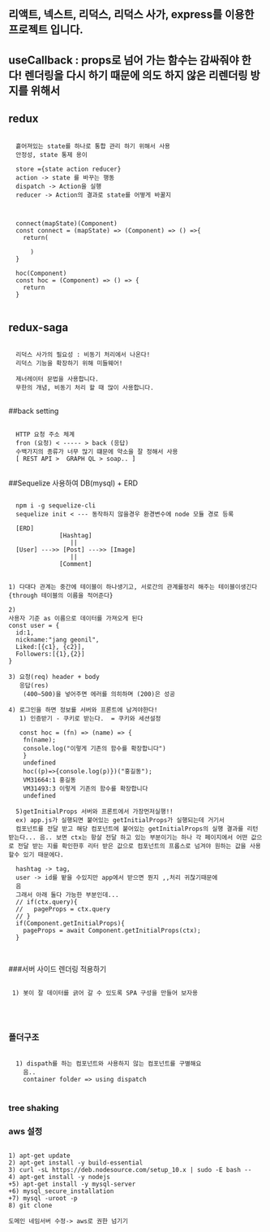 ## 리액트, 넥스트, 리덕스, 리덕스 사가, express를 이용한 프로젝트 입니다.
## useCallback : props로 넘어 가는 함수는 감싸줘야 한다! 렌더링을 다시 하기 때문에 의도 하지 않은 리렌더링 방지를 위해서
## redux
<pre>
<code>
  흩어져있는 state를 하나로 통합 관리 하기 위해서 사용
  안정성, state 통제 용이

  store ={state action reducer}
  action -> state 를 바꾸는 행동
  dispatch -> Action을 실행
  reducer -> Action의 결과로 state를 어떻게 바꿀지



  connect(mapState)(Component)
  const connect = (mapState) => (Component) => () =>{
    return(
        <Component props={mapState}/>
      )
  }

  hoc(Component)
  const hoc = (Component) => () => {
    return <Component hello="I am users"/>
  }
</code>
</pre>
## redux-saga
<pre>
<code>
  리덕스 사가의 필요성 : 비동기 처리에서 나온다!
  리덕스 기능을 확장하기 위해 미들웨어!

  제너레이터 문법을 사용합니다.
  무한의 개념, 비동기 처리 할 때 많이 사용합니다.
</code>
</pre>

##back setting
<pre>
<code>
  HTTP 요청 주소 체계
  fron (요청) < ----- > back (응답)
  수백가지의 종류가 너무 많기 떄문에 약소을 잘 정해서 사용
  [ REST API >  GRAPH QL > soap.. ]
</code>
</pre>

##Sequelize 사용하여 DB(mysql) + ERD
<pre>
<code>
  npm i -g sequelize-cli
  sequelize init < --- 동작하지 않을경우 환경변수에 node 모듈 경로 등록

  [ERD]
              [Hashtag]
                 ||
  [User] --->> [Post] --->> [Image]
                 ||
              [Comment]


1) 다대다 관계는 중간에 테이블이 하나생기고, 서로간의 관계를정리 해주는 테이블이생긴다 {through 테이블의 이름을 적어준다}

2)
사용자 기준 as 이름으로 데이터를 가져오게 된다
const user = {
  id:1,
  nickname:"jang geonil",
  Liked:[{c1}, {c2}],
  Followers:[{1},{2}]
}

3) 요청(req) header + body
   응답(res)
    (400~500)을 넣어주면 에러를 의히하며 (200)은 성공

4) 로그인을 하면 정보를 서버와 프론트에 남겨야한다!
   1) 인증받기 - 쿠키로 받는다.  = 쿠키와 세션설정

   const hoc = (fn) => (name) => {
  	fn(name);
  	console.log("이렇게 기존의 함수를 확장합니다")
    }
    undefined
    hoc((p)=>{console.log(p)})("홍길동");
    VM31664:1 홍길동
    VM31493:3 이렇게 기존의 함수를 확장합니다
    undefined

  5)getInitialProps 서버와 프론트에서 가장먼저실행!!
  ex) app.js가 실행되면 붙어있는 getInitialProps가 실행되는데 거기서
  컴포넌트를 전달 받고 해당 컴포넌트에 붙어있는 getInitialProps의 실행 결과를 리턴 받는다... 음.. 보면 ctx는 항살 전달 하고 있는 부분이기는 하나 각 페이지에서 어떤 값으로 전달 받는 지를 확인한후 리터 받은 값으로 컴포넌트의 프롭스로 넘겨야 원하는 값을 사용할수 있기 때문에다.

  hashtag -> tag,
  user -> id를 밭을 수있지만 app에서 받으면 뭔지 ,,처리 귀찮기때문에
  음
  그래서 아래 둘다 가능한 부분인데...
  // if(ctx.query){
  //   pageProps = ctx.query
  // }
  if(Component.getInitialProps){
    pageProps = await Component.getInitialProps(ctx);
  }

</code>
</pre>


###서버 사이드 렌더링 적용하기
<pre>
<code>
 1) 봇이 잘 데이터를 긁어 갈 수 있도록 SPA 구성을 만들어 보자용


</code>
</pre>

### 폴더구조
<pre>
<code>
  1) dispath를 하는 컴포넌트와 사용하지 않는 컴포넌트를 구별해요
    음..
    container folder => using dispatch
</code>
</pre>

### tree shaking

### aws 설정
<pre>
<code>
1) apt-get update
2) apt-get install -y build-essential
3) curl -sL https://deb.nodesource.com/setup_10.x | sudo -E bash --
4) apt-get install -y nodejs
+5) apt-get install -y mysql-server
+6) mysql_secure_installation
+7) mysql -uroot -p
8) git clone

도메인 네임서버 수정-> aws로 권한 넘기기
</code>
</pre>
